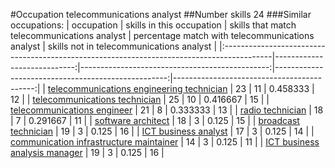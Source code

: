 #Occupation telecommunications analyst
##Number skills 24
###Similar occupations:
| occupation                                                                                |   skills in this occupation |   skills that match telecommunications analyst |   percentage match with telecommunications analyst |   skills not in telecommunications analyst |
|:------------------------------------------------------------------------------------------|----------------------------:|-----------------------------------------------:|---------------------------------------------------:|-------------------------------------------:|
| [telecommunications engineering technician](telecommunications_engineering_technician.md) |                          23 |                                             11 |                                           0.458333 |                                         12 |
| [telecommunications technician](telecommunications_technician.md)                         |                          25 |                                             10 |                                           0.416667 |                                         15 |
| [telecommunications engineer](telecommunications_engineer.md)                             |                          21 |                                              8 |                                           0.333333 |                                         13 |
| [radio technician](radio_technician.md)                                                   |                          18 |                                              7 |                                           0.291667 |                                         11 |
| [software architect](software_architect.md)                                               |                          18 |                                              3 |                                           0.125    |                                         15 |
| [broadcast technician](broadcast_technician.md)                                           |                          19 |                                              3 |                                           0.125    |                                         16 |
| [ICT business analyst](ICT_business_analyst.md)                                           |                          17 |                                              3 |                                           0.125    |                                         14 |
| [communication infrastructure maintainer](communication_infrastructure_maintainer.md)     |                          14 |                                              3 |                                           0.125    |                                         11 |
| [ICT business analysis manager](ICT_business_analysis_manager.md)                         |                          19 |                                              3 |                                           0.125    |                                         16 |
